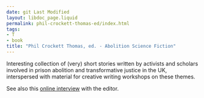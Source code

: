 ```yaml
---
date: git Last Modified
layout: libdoc_page.liquid
permalink: phil-crockett-thomas-ed/index.html
tags:
- T
- book
title: "Phil Crockett Thomas, ed. - Abolition Science Fiction"
---
```


Interesting collection of (very) short stories written by activists and scholars involved in prison abolition and transformative justice in the UK, interspersed with material for creative writing workshops on these themes.

See also this <a href="https://eprints.lse.ac.uk/119406/1/lsereviewofbooks_2023_5_24_author_q_and_a_with_editor_phil_crockett_thomas_and_contributors_on_abolition_science_fiction.pdf">online interview</a> with the editor.